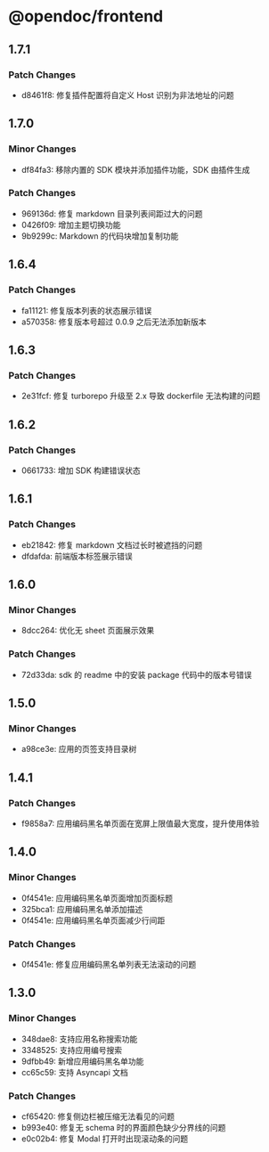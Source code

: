 # @opendoc/frontend

## 1.7.1

### Patch Changes

- d8461f8: 修复插件配置将自定义 Host 识别为非法地址的问题

## 1.7.0

### Minor Changes

- df84fa3: 移除内置的 SDK 模块并添加插件功能，SDK 由插件生成

### Patch Changes

- 969136d: 修复 markdown 目录列表间距过大的问题
- 0426f09: 增加主题切换功能
- 9b9299c: Markdown 的代码块增加复制功能

## 1.6.4

### Patch Changes

- fa11121: 修复版本列表的状态展示错误
- a570358: 修复版本号超过 0.0.9 之后无法添加新版本

## 1.6.3

### Patch Changes

- 2e31fcf: 修复 turborepo 升级至 2.x 导致 dockerfile 无法构建的问题

## 1.6.2

### Patch Changes

- 0661733: 增加 SDK 构建错误状态

## 1.6.1

### Patch Changes

- eb21842: 修复 markdown 文档过长时被遮挡的问题
- dfdafda: 前端版本标签展示错误

## 1.6.0

### Minor Changes

- 8dcc264: 优化无 sheet 页面展示效果

### Patch Changes

- 72d33da: sdk 的 readme 中的安装 package 代码中的版本号错误

## 1.5.0

### Minor Changes

- a98ce3e: 应用的页签支持目录树

## 1.4.1

### Patch Changes

- f9858a7: 应用编码黑名单页面在宽屏上限值最大宽度，提升使用体验

## 1.4.0

### Minor Changes

- 0f4541e: 应用编码黑名单页面增加页面标题
- 325bca1: 应用编码黑名单添加描述
- 0f4541e: 应用编码黑名单页面减少行间距

### Patch Changes

- 0f4541e: 修复应用编码黑名单列表无法滚动的问题

## 1.3.0

### Minor Changes

- 348dae8: 支持应用名称搜索功能
- 3348525: 支持应用编号搜索
- 9dfbb49: 新增应用编码黑名单功能
- cc65c59: 支持 Asyncapi 文档

### Patch Changes

- cf65420: 修复侧边栏被压缩无法看见的问题
- b993e40: 修复无 schema 时的界面颜色缺少分界线的问题
- e0c02b4: 修复 Modal 打开时<html>出现滚动条的问题
